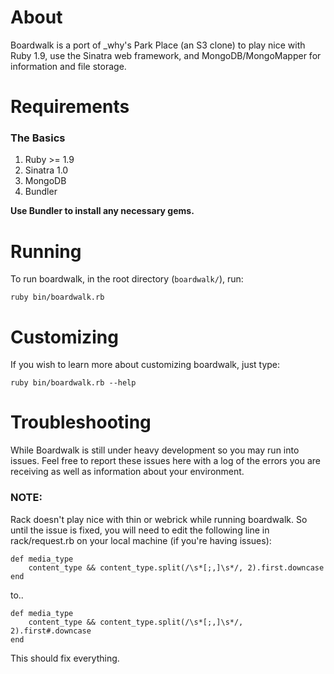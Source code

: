 # About #

Boardwalk is a port of _why's Park Place (an S3 clone) to play nice with Ruby 
1.9, use the Sinatra web framework, and MongoDB/MongoMapper for information and 
file storage.

# Requirements #
### The Basics ###
1. Ruby >= 1.9
2. Sinatra 1.0
3. MongoDB
4. Bundler

**Use Bundler to install any necessary gems.**

# Running #
To run boardwalk, in the root directory (`boardwalk/`), run:

	ruby bin/boardwalk.rb

# Customizing #
If you wish to learn more about customizing boardwalk, just type:

	ruby bin/boardwalk.rb --help

# Troubleshooting #

While Boardwalk is still under heavy development so you may
run into issues. Feel free to report these issues here with a log of the errors
you are receiving as well as information about your environment.

### NOTE: ###
Rack doesn't play nice with thin or webrick while running boardwalk. So 
until the issue is fixed, you will need to edit the following line in
rack/request.rb on your local machine (if you're having issues):
			
	def media_type
		content_type && content_type.split(/\s*[;,]\s*/, 2).first.downcase
	end
	
to..
			
	def media_type
		content_type && content_type.split(/\s*[;,]\s*/, 2).first#.downcase
	end
	
This should fix everything.